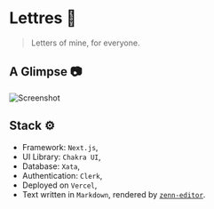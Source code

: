# Lettres 💌

> Letters of mine, for everyone.

## A Glimpse 📷
![Screenshot](https://static.narix.link/Lettres/preview.png)

## Stack ⚙️
- Framework: `Next.js`,
- UI Library: `Chakra UI`,
- Database: `Xata`,
- Authentication: `Clerk`,
- Deployed on `Vercel`,
- Text written in `Markdown`, rendered by [`zenn-editor`](https://github.com/zenn-dev/zenn-editor).
